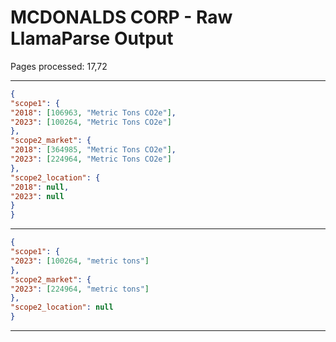 # MCDONALDS CORP - Raw LlamaParse Output

Pages processed: 17,72

---

```json
{
"scope1": {
"2018": [106963, "Metric Tons CO2e"],
"2023": [100264, "Metric Tons CO2e"]
},
"scope2_market": {
"2018": [364985, "Metric Tons CO2e"],
"2023": [224964, "Metric Tons CO2e"]
},
"scope2_location": {
"2018": null,
"2023": null
}
}
```

---

```json
{
"scope1": {
"2023": [100264, "metric tons"]
},
"scope2_market": {
"2023": [224964, "metric tons"]
},
"scope2_location": null
}
```

---

